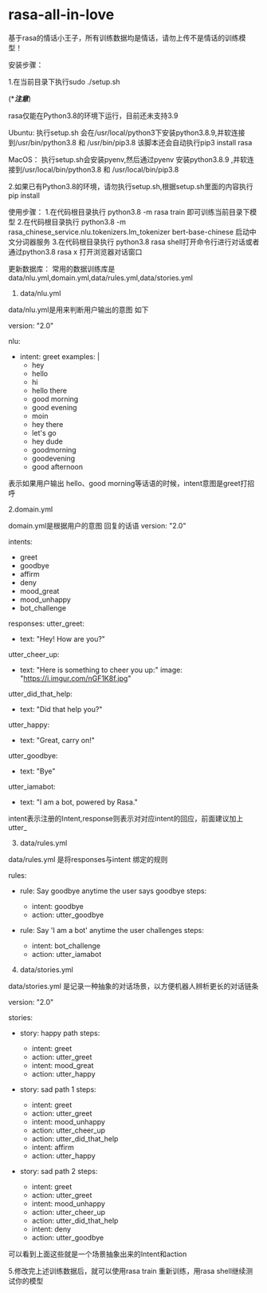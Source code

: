 # rasa-all-in-love
基于rasa的情话小王子，所有训练数据均是情话，请勿上传不是情话的训练模型！


安装步骤：

1.在当前目录下执行sudo ./setup.sh 

(******注意*****)

rasa仅能在Python3.8的环境下运行，目前还未支持3.9

Ubuntu:
执行setup.sh 会在/usr/local/python3下安装python3.8.9,并软连接到/usr/bin/python3.8 和 /usr/bin/pip3.8
该脚本还会自动执行pip3 install rasa 

MacOS：
执行setup.sh会安装pyenv,然后通过pyenv 安装python3.8.9 ,并软连接到/usr/local/bin/python3.8 和 /usr/local/bin/pip3.8

2.如果已有Python3.8的环境，请勿执行setup.sh,根据setup.sh里面的内容执行pip install 


使用步骤：
1.在代码根目录执行 python3.8 -m rasa train 即可训练当前目录下模型
2.在代码根目录执行 python3.8 -m rasa_chinese_service.nlu.tokenizers.lm_tokenizer bert-base-chinese 启动中文分词器服务
3.在代码根目录执行 python3.8 rasa shell打开命令行进行对话或者通过python3.8 rasa x 打开浏览器对话窗口

更新数据库：
常用的数据训练库是data/nlu.yml,domain.yml,data/rules.yml,data/stories.yml
1. data/nlu.yml

data/nlu.yml是用来判断用户输出的意图
如下

version: "2.0"

nlu:
- intent: greet
  examples: |
    - hey
    - hello
    - hi
    - hello there
    - good morning
    - good evening
    - moin
    - hey there
    - let's go
    - hey dude
    - goodmorning
    - goodevening
    - good afternoon
    
表示如果用户输出 hello、good morning等话语的时候，intent意图是greet打招呼

2.domain.yml 

domain.yml是根据用户的意图 回复的话语 
version: "2.0"

intents:
  - greet
  - goodbye
  - affirm
  - deny
  - mood_great
  - mood_unhappy
  - bot_challenge

responses:
  utter_greet:
  - text: "Hey! How are you?"

  utter_cheer_up:
  - text: "Here is something to cheer you up:"
    image: "https://i.imgur.com/nGF1K8f.jpg"

  utter_did_that_help:
  - text: "Did that help you?"

  utter_happy:
  - text: "Great, carry on!"

  utter_goodbye:
  - text: "Bye"

  utter_iamabot:
  - text: "I am a bot, powered by Rasa."

intent表示注册的Intent,response则表示对对应intent的回应，前面建议加上utter_

3. data/rules.yml

data/rules.yml 是将responses与intent 绑定的规则

rules:

- rule: Say goodbye anytime the user says goodbye
  steps:
  - intent: goodbye
  - action: utter_goodbye

- rule: Say 'I am a bot' anytime the user challenges
  steps:
  - intent: bot_challenge
  - action: utter_iamabot

4. data/stories.yml

data/stories.yml 是记录一种抽象的对话场景，以方便机器人辨析更长的对话链条

version: "2.0"

stories:

- story: happy path
  steps:
  - intent: greet
  - action: utter_greet
  - intent: mood_great
  - action: utter_happy

- story: sad path 1
  steps:
  - intent: greet
  - action: utter_greet
  - intent: mood_unhappy
  - action: utter_cheer_up
  - action: utter_did_that_help
  - intent: affirm
  - action: utter_happy

- story: sad path 2
  steps:
  - intent: greet
  - action: utter_greet
  - intent: mood_unhappy
  - action: utter_cheer_up
  - action: utter_did_that_help
  - intent: deny
  - action: utter_goodbye

可以看到上面这些就是一个场景抽象出来的Intent和action 


5.修改完上述训练数据后，就可以使用rasa train 重新训练，用rasa shell继续测试你的模型


